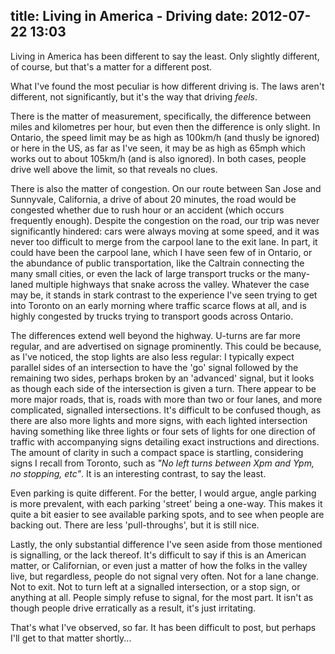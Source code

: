 title: Living in America - Driving
date: 2012-07-22 13:03
---
Living in America has been different to say the least. Only slightly different, of course, but that's a matter for a different post.

What I've found the most peculiar is how different driving is. The laws aren't different, not significantly, but it's the way that driving *feels*.

There is the matter of measurement, specifically, the difference between miles and kilometres per hour, but even then the difference is only slight. In Ontario, the speed limit may be as high as 100km/h (and thusly be ignored) or here in the US, as far as I've seen, it may be as high as 65mph which works out to about 105km/h (and is also ignored). In both cases, people drive well above the limit, so that reveals no clues.

There is also the matter of congestion. On our route between San Jose and Sunnyvale, California, a drive of about 20 minutes, the road would be congested whether due to rush hour or an accident (which occurs frequently enough). Despite the congestion on the road, our trip was never significantly hindered: cars were always moving at some speed, and it was never too difficult to merge from the carpool lane to the exit lane. In part, it could have been the carpool lane, which I have seen few of in Ontario, or the abundance of public transportation, like the Caltrain connecting the many small cities, or even the lack of large transport trucks or the many-laned multiple highways that snake across the valley. Whatever the case may be, it stands in stark contrast to the experience I've seen trying to get into Toronto on an early morning where traffic scarce flows at all, and is highly congested by trucks trying to transport goods across Ontario.

The differences extend well beyond the highway. U-turns are far more regular, and are advertised on signage prominently. This could be because, as I've noticed, the stop lights are also less regular: I typically expect parallel sides of an intersection to have the 'go' signal followed by the remaining two sides, perhaps broken by an 'advanced' signal, but it looks as though each side of the intersection is given a turn. There appear to be more major roads, that is, roads with more than two or four lanes, and more complicated, signalled intersections. It's difficult to be confused though, as there are also more lights and more signs, with each lighted intersection having something like three lights or four sets of lights for one direction of traffic with accompanying signs detailing exact instructions and directions. The amount of clarity in such a compact space is startling, considering signs I recall from Toronto, such as *"No left turns between Xpm and Ypm, no stopping, etc"*. It is an interesting contrast, to say the least.

Even parking is quite different. For the better, I would argue, angle parking is more prevalent, with each parking 'street' being a one-way. This makes it quite a bit easier to see available parking spots, and to see when people are backing out. There are less 'pull-throughs', but it is still nice.

Lastly, the only substantial difference I've seen aside from those mentioned is signalling, or the lack thereof. It's difficult to say if this is an American matter, or Californian, or even just a matter of how the folks in the valley live, but regardless, people do not signal very often. Not for a lane change. Not to exit. Not to turn left at a signalled intersection, or a stop sign, or anything at all. People simply refuse to signal, for the most part. It isn't as though people drive erratically as a result, it's just irritating.

That's what I've observed, so far. It has been difficult to post, but perhaps I'll get to that matter shortly...
